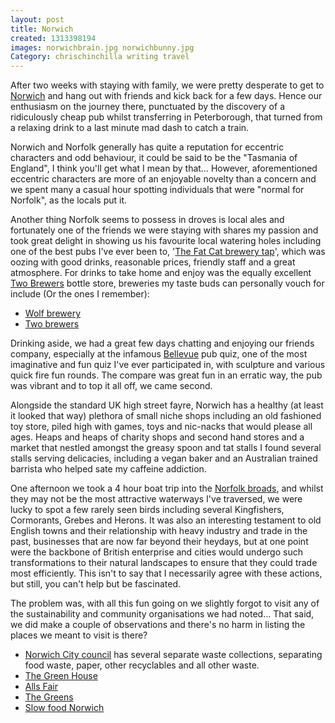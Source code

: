 ```yaml
---
layout: post
title: Norwich
created: 1313398194
images: norwichbrain.jpg norwichbunny.jpg
Category: chrischinchilla writing travel
---
```

<p>After two weeks with staying with family, we were pretty desperate to get to <a href="http://en.wikipedia.org/wiki/Norwich" target="_blank">Norwich</a> and hang out with friends and kick back for a few days. Hence our enthusiasm on the journey there, punctuated by the discovery of a ridiculously cheap pub whilst transferring in Peterborough, that turned from a relaxing drink to a last minute mad dash to catch a train.</p><p>Norwich and Norfolk generally has quite a reputation for eccentric characters and odd behaviour, it could be said to be the &quot;Tasmania of England&quot;, I think you&#39;ll get what I mean by that&hellip; However, aforementioned eccentric characters are more of an enjoyable novelty than a concern and we spent many a casual hour spotting individuals that were &quot;normal for Norfolk&quot;, as the locals put it.</p><p>Another thing Norfolk seems to possess in droves is local ales and fortunately one of the friends we were staying with shares my passion and took great delight in showing us his favourite local watering holes including one of the best pubs I&#39;ve ever been to, &#39;<a href="http://fatcattap.co.uk/" target="_blank">The Fat Cat brewery tap</a>&#39;, which was oozing with good drinks, reasonable prices, friendly staff and a great atmosphere. For drinks to take home and enjoy was the equally excellent <a href="http://www.norfolksquarebrewery.co.uk/" target="_blank">Two Brewers</a> bottle store, breweries my taste buds can personally vouch for include (Or the ones I remember):</p><ul><li><a href="http://wolfbrewery.com" target="_blank">Wolf brewery</a></li><li><a href="http://norfolksquarebrewery.co.uk" target="_blank"> Two brewers</a></li></ul><p>Drinking aside, we had a great few days chatting and enjoying our friends company, especially at the infamous <a href="http://www.thebellevuepub.com/" target="_blank">Bellevue</a> pub quiz, one of the most imaginative and fun quiz I&#39;ve ever participated in, with sculpture and various quick fire fun rounds. The compare was great fun in an erratic way, the pub was vibrant and to top it all off, we came second.</p><p>Alongside the standard UK high street fayre, Norwich has a healthy (at least it looked that way) plethora of small niche shops including an old fashioned toy store, piled high with games, toys and nic-nacks that would please all ages. Heaps and heaps of charity shops and second hand stores and a market that nestled amongst the greasy spoon and tat stalls I found several stalls serving delicacies, including a vegan baker and an Australian trained barrista who helped sate my caffeine addiction.</p><p>One afternoon we took a 4 hour boat trip into the <a href="http://en.wikipedia.org/wiki/The_Broads" target="_blank">Norfolk broads</a>, and whilst they may not be the most attractive waterways I&#39;ve traversed, we were lucky to spot a few rarely seen birds including several Kingfishers, Cormorants, Grebes and Herons. It was also an interesting testament to old English towns and their relationship with heavy industry and trade in the past, businesses that are now far beyond their heydays, but at one point were the backbone of British enterprise and cities would undergo such transformations to their natural landscapes to ensure that they could trade most efficiently. This isn&#39;t to say that I necessarily agree with these actions, but still, you can&#39;t help but be fascinated.</p><p>The problem was, with all this fun going on we slightly forgot to visit any of the sustainability and community organisations we had noted&hellip; That said, we did make a couple of observations and there&#39;s no harm in listing the places we meant to visit is there?</p><ul><li><a href="http://www.norwich.gov.uk/webapps/atoz/service_page.asp?id=1134" target="_blank">Norwich City council</a> has several separate waste collections, separating food waste, paper, other recyclables and all other waste.</li><li><a href="http://www.greenhousetrust.co.uk/" target="_blank">The Green House</a></li><li><a href="http://www.alls-fair.co.uk/" target="_blank">Alls Fair</a></li><li><a href="http://www.greenparty.org.uk/localsites/norwich/" target="_blank">The Greens</a></li><li><a href="http://www.slowfoodnorwich.org.uk/" target="_blank">Slow food Norwich</a></li></ul>
